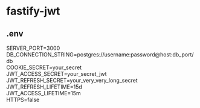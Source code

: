 # fastify-jwt

## .env

SERVER_PORT=3000<br/>
DB_CONNECTION_STRING=postgres://username:password@host:db_port/db<br/>
COOKIE_SECRET=your_secret<br/>
JWT_ACCESS_SECRET=your_secret_jwt<br/>
JWT_REFRESH_SECRET=your_very_very_long_secret<br/>
JWT_REFRESH_LIFETIME=15d<br/>
JWT_ACCESS_LIFETIME=15m<br/>
HTTPS=false<br/>
